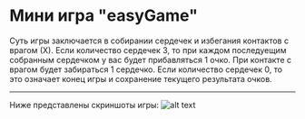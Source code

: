 # Мини игра "easyGame"
Суть игры заключается в собирании сердечек и избегания контактов с врагом (Х). 
Если количество сердечек 3, то при каждом последуещим собранным сердечком у вас будет прибавляться 1 очко. 
При контакте с врагом будет забираться 1 сердечко. Если количество сердечек 0, то это означает конец игры и сохранение текущего результата очков. 
___
Ниже представлены скриншоты игры: 
![alt text](https://lh3.googleusercontent.com/-pz5T9QkDwHK0-OLm1RHM571Mgox8fQJsx-65ZBvs2nyVf35y7o7jecYqZnkksjjc8PCxCpbnIxRSe7c5iET0FT_5GVpBWw9vY5jL8-KdMMPyuro7fKLZcF6QHw1AjRBNjhAH_P_W5Ocz--Ea2olAt36GDSGm9Xknp2SjfzhNgT_wi17nlQSe3I-zksIqD1xGwEFA8FKOyoY-cqKZb4oVYfnRzvBcZHDdoP4vQg0VCBnra8tfpH_6dabj4aC99u5GBjSnD5bLvH08jbw9adM14Sbh_ISxcax5KyWPHE1gk9jhhQitiq1tKdTuM5hV8xKpsexXg4TlfZGS5_3nGadnvXaFS3ksqcKi8e7JiiwvLR1tX1DNeRrh3M8oc0GDd_HSJKCi1521zJO7zVruyZUBQtL-djbufSYQ2LXRE530ony6FQkWG-WqCt75TpfPEXJXBvvTTWTI0DhVU0IgoTSFlTrCkG6UaOCmtJMuuJzw4SdfFHA1nzwnIxzVMkCF-xYpHbk6kkLxuFmc4at0LKKZeFMu9OeGe-d5-x3RnCPmUQ1BWSX77or6lKhibk2XdHW1R92R73RCK3jLjH4COyuEsRSdL_7hkdDnNb478s372I1QASucLYkgNW0YuNgopNbvsVt-yOiOP9tE813Xo_KERz3oom8-fTuJ4Rk0s8BWFwKBVi_SugxoMoN0yS0LRpwbJLniNSOqjyzm_bujqSnblmzu2CQPvWD40J8J3TjaraXpfAEbr1yiG_rei2ofVoMTddrug1W8qIrvoyRT9z2x6VcNxXSQ6avYSHZU1HdBmM3ZWE8CWLk1tBSvEAwu9G115Jywa6a41x_QZYrA9vjJsizmkKyQ9lv-ohY1PnSgwtAgHXNhvmvsQU2TvVOheYQWEjI7MjJmhbQms7o9eSOjzHcmGQTELQ_XkDkWozUYnwmD6NvXZioGawC_g8qALaMJOIbu4sHOD56bWs=w1800-h1280-no?authuser=0)
